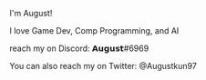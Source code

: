 I'm August!

I love Game Dev, Comp Programming, and AI

reach my on Discord: 𝗔𝘂𝗴𝘂𝘀𝘁#6969

You can also reach my on Twitter: @Augustkun97
